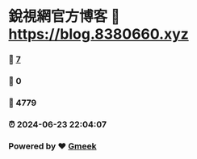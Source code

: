 # 銳視網官方博客 :link: https://blog.8380660.xyz 
### :page_facing_up: [7](https://blog.8380660.xyz/tag.html) 
### :speech_balloon: 0 
### :hibiscus: 4779 
### :alarm_clock: 2024-06-23 22:04:07 
### Powered by :heart: [Gmeek](https://github.com/Meekdai/Gmeek)
